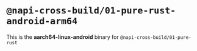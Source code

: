 # `@napi-cross-build/01-pure-rust-android-arm64`

This is the **aarch64-linux-android** binary for `@napi-cross-build/01-pure-rust`
